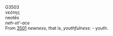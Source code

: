 <body>
  <p>G3503<br>  νεότης  <br> neotēs  <br><i>neh-ot‘-ace </i><br>From <a href="g3501.htm">3501</a>  <i>newness</i>, that is, <i>youthfulness:</i> - youth.<br></p>
 </body>